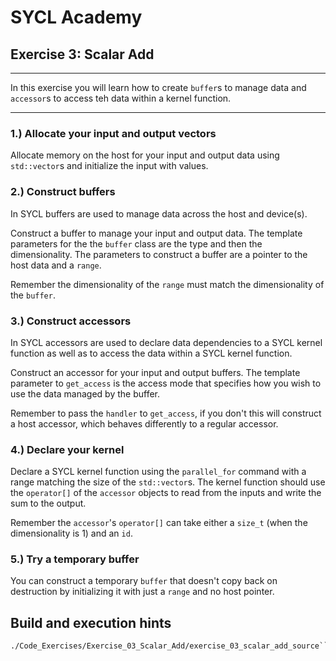 # SYCL Academy

## Exercise 3: Scalar Add

---

In this exercise you will learn how to create `buffer`s to manage data and
`accessor`s to access teh data within a kernel function.

---

### 1.) Allocate your input and output vectors

Allocate memory on the host for your input and output data using `std::vector`s
and initialize the input with values.

### 2.) Construct buffers

In SYCL buffers are used to manage data across the host and device(s).

Construct a buffer to manage your input and output data. The template parameters
for the the `buffer` class are the type and then the dimensionality. The
parameters to construct a buffer are a pointer to the host data and a `range`.

Remember the dimensionality of the `range` must match the dimensionality of the
`buffer`.

### 3.) Construct accessors

In SYCL accessors are used to declare data dependencies to a SYCL kernel
function as well as to access the data within a SYCL kernel function.

Construct an accessor for your input and output buffers. The template parameter
to `get_access` is the access mode that specifies how you wish to use the data
managed by the buffer.

Remember to pass the `handler` to `get_access`, if you don't this will construct
a host accessor, which behaves differently to a regular accessor.

### 4.) Declare your kernel

Declare a SYCL kernel function using the `parallel_for` command with a range
matching the size of the `std::vector`s. The kernel function should use the
`operator[]` of the `accessor` objects to read from the inputs and write the sum
to the output.

Remember the `accessor`'s `operator[]` can take either a `size_t` (when the
dimensionality is 1) and an `id`.

### 5.) Try a temporary buffer

You can construct a temporary `buffer` that doesn't copy back on destruction by
initializing it with just a `range` and no host pointer.

## Build and execution hints

```make exercise_03_scalar_add_source
./Code_Exercises/Exercise_03_Scalar_Add/exercise_03_scalar_add_source```
